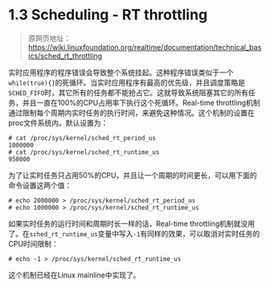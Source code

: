 # 1.3 Scheduling - RT throttling

> 原网页地址：https://wiki.linuxfoundation.org/realtime/documentation/technical_basics/sched_rt_throttling

实时应用程序的程序错误会导致整个系统挂起。这种程序错误类似于一个`while(true){}`的死循环。当实时应用程序有最高的优先级，并且调度策略是`SCHED_FIFO`时，其它所有的任务都不能抢占它。这就导致系统阻塞其它的所有任务，并且一直在100%的CPU占用率下执行这个死循环。Real-time throttling机制通过限制每个周期内实时任务的执行时间，来避免这种情况。这个机制的设置在proc文件系统内。默认设置为：

<!-- Programming failures in real-time applications can cause the entire system to hang. Such a failure could act like a call of a `while(true){}` loop. When the real-time application has the highest possible priority and is scheduled with SCHED_FIFO policy, no other task can preempt it. This leads to the system blocking all other tasks and scheduling this loop with a CPU load of 100 percent. Real-time throttling is a mechanism to avoid such situations by limiting the execution time of real-time tasks per period. The settings are exported into the proc file system. The default settings are: -->

```
# cat /proc/sys/kernel/sched_rt_period_us
1000000
# cat /proc/sys/kernel/sched_rt_runtime_us
950000
```

为了让实时任务只占用50%的CPU，并且让一个周期的时间更长，可以用下面的命令设置这两个值：

<!-- To reach a only 50% CPU usage for real-time tasks and a larger period the values can be changed with the following commands: -->

```
# echo 2000000 > /proc/sys/kernel/sched_rt_period_us
# echo 1000000 > /proc/sys/kernel/sched_rt_runtime_us
```

如果实时任务的运行时间和周期时长一样的话，Real-time throttling机制就没用了。在`sched_rt_runtime_us`变量中写入`-1`有同样的效果，可以取消对实时任务的CPU时间限制：

<!-- Real-time throttling is disabled in case the real-time task runtime has the same length than the the period. This is done automatically by writing `-1` into `sched_rt_runtime_us`: -->

```
# echo -1 > /proc/sys/kernel/sched_rt_runtime_us
```

这个机制已经在Linux mainline中实现了。

<!-- This mechanism is already implemented in mainline Linux. -->


